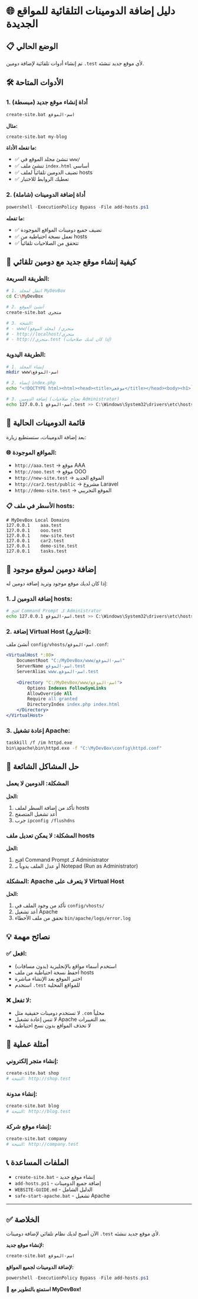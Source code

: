 # 🌐 دليل إضافة الدومينات التلقائية للمواقع الجديدة

## 📋 الوضع الحالي
تم إنشاء أدوات تلقائية لإضافة دومين `.test` لأي موقع جديد تنشئه.

## 🛠️ الأدوات المتاحة

### 1. أداة إنشاء موقع جديد (مبسطة)
```bash
create-site.bat اسم-الموقع
```

**مثال:**
```bash
create-site.bat my-blog
```

**ما تفعله الأداة:**
- ✅ تنشئ مجلد الموقع في `www/`
- ✅ تنشئ ملف `index.html` أساسي
- ✅ تضيف الدومين تلقائياً لملف hosts
- ✅ تعطيك الروابط للاختبار

### 2. أداة إضافة الدومينات (شاملة)
```powershell
powershell -ExecutionPolicy Bypass -File add-hosts.ps1
```

**ما تفعله:**
- ✅ تضيف جميع دومينات المواقع الموجودة
- ✅ تعمل نسخة احتياطية من hosts
- ✅ تتحقق من الصلاحيات تلقائياً

## 🎯 كيفية إنشاء موقع جديد مع دومين تلقائي

### الطريقة السريعة:
```bash
# 1. انتقل لمجلد MyDevBox
cd C:\MyDevBox

# 2. أنشئ الموقع
create-site.bat متجري

# 3. النتيجة:
# - www/متجري/ (مجلد الموقع)
# - http://localhost/متجري
# - http://متجري.test (إذا كان لديك صلاحيات)
```

### الطريقة اليدوية:
```bash
# 1. إنشاء المجلد
mkdir www\اسم-الموقع

# 2. إنشاء index.php
echo "<!DOCTYPE html><html><head><title>موقعي</title></head><body><h1>مرحباً!</h1></body></html>" > www\اسم-الموقع\index.php

# 3. إضافة الدومين (تحتاج صلاحيات Administrator)
echo 127.0.0.1 اسم-الموقع.test >> C:\Windows\System32\drivers\etc\hosts
```

## 📝 قائمة الدومينات الحالية

بعد إضافة الدومينات، ستستطيع زيارة:

### 🌐 المواقع الموجودة:
- `http://aaa.test` → موقع AAA
- `http://ooo.test` → موقع OOO  
- `http://new-site.test` → الموقع الجديد
- `http://car2.test/public` → مشروع Laravel
- `http://demo-site.test` → الموقع التجريبي

### 📋 الأسطر في ملف hosts:
```
# MyDevBox Local Domains
127.0.0.1    aaa.test
127.0.0.1    ooo.test
127.0.0.1    new-site.test
127.0.0.1    car2.test
127.0.0.1    demo-site.test
127.0.0.1    tasks.test
```

## 🔧 إضافة دومين لموقع موجود

إذا كان لديك موقع موجود وتريد إضافة دومين له:

### 1. إضافة الدومين لـ hosts:
```bash
# افتح Command Prompt كـ Administrator
echo 127.0.0.1 اسم-الموقع.test >> C:\Windows\System32\drivers\etc\hosts
```

### 2. إضافة Virtual Host (اختياري):
أنشئ ملف `config/vhosts/اسم-الموقع.conf`:
```apache
<VirtualHost *:80>
    DocumentRoot "C:/MyDevBox/www/اسم-الموقع"
    ServerName اسم-الموقع.test
    ServerAlias www.اسم-الموقع.test
    
    <Directory "C:/MyDevBox/www/اسم-الموقع">
        Options Indexes FollowSymLinks
        AllowOverride All
        Require all granted
        DirectoryIndex index.php index.html
    </Directory>
</VirtualHost>
```

### 3. إعادة تشغيل Apache:
```bash
taskkill /f /im httpd.exe
bin\apache\bin\httpd.exe -f "C:\MyDevBox\config\httpd.conf"
```

## 🚨 حل المشاكل الشائعة

### المشكلة: الدومين لا يعمل
**الحل:**
1. تأكد من إضافة السطر لملف hosts
2. أعد تشغيل المتصفح
3. جرب `ipconfig /flushdns`

### المشكلة: لا يمكن تعديل ملف hosts
**الحل:**
1. افتح Command Prompt كـ Administrator
2. أو عدل الملف يدوياً بـ Notepad (Run as Administrator)

### المشكلة: Apache لا يتعرف على Virtual Host
**الحل:**
1. تأكد من وجود الملف في `config/vhosts/`
2. أعد تشغيل Apache
3. تحقق من ملف الأخطاء `bin/apache/logs/error.log`

## 💡 نصائح مهمة

### ✅ افعل:
- استخدم أسماء مواقع بالإنجليزية (بدون مسافات)
- احفظ نسخة احتياطية من ملف hosts
- اختبر الموقع بعد الإنشاء مباشرة
- استخدم `.test` للمواقع المحلية

### ❌ لا تفعل:
- لا تستخدم دومينات حقيقية مثل `.com` محلياً
- لا تنس إعادة تشغيل Apache بعد التغييرات
- لا تحذف المواقع بدون نسخ احتياطية

## 🎯 أمثلة عملية

### إنشاء متجر إلكتروني:
```bash
create-site.bat shop
# النتيجة: http://shop.test
```

### إنشاء مدونة:
```bash
create-site.bat blog
# النتيجة: http://blog.test
```

### إنشاء موقع شركة:
```bash
create-site.bat company
# النتيجة: http://company.test
```

## 📞 الملفات المساعدة

- `create-site.bat` - إنشاء موقع جديد
- `add-hosts.ps1` - إضافة جميع الدومينات
- `WEBSITE-GUIDE.md` - الدليل الشامل
- `safe-start-apache.bat` - تشغيل Apache

---

## ✅ الخلاصة

الآن أصبح لديك نظام تلقائي لإضافة دومينات `.test` لأي موقع جديد تنشئه. 

**لإنشاء موقع جديد:**
```bash
create-site.bat اسم-الموقع
```

**لإضافة الدومينات لجميع المواقع:**
```powershell
powershell -ExecutionPolicy Bypass -File add-hosts.ps1
```

🎉 **استمتع بالتطوير مع MyDevBox!** 